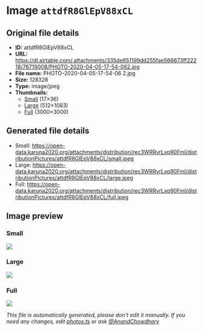 # Image `attdfR8GlEpV88xCL`

## Original file details

- **ID:** attdfR8GlEpV88xCL
- **URL:** https://dl.airtable.com/.attachments/335de851199dd255fae566673ff22218/76719008/PHOTO-2020-04-05-17-54-062.jpg
- **File name:** PHOTO-2020-04-05-17-54-06 2.jpg
- **Size:** 128328
- **Type:** image/jpeg
- **Thumbnails:**
  - [Small](https://dl.airtable.com/.attachmentThumbnails/e8e35bd35e2dab8b07759265333b784b/fdbcffab) (17×36)
  - [Large](https://dl.airtable.com/.attachmentThumbnails/43aa0a25bcc5736708d5d1ac3e937ff0/c024a4c7) (512×1083)
  - [Full](https://dl.airtable.com/.attachmentThumbnails/82055cf679ddbe1355b562c94aaf33d7/e76975a2) (3000×3000)

## Generated file details

- Small: https://open-data.karuna2020.org/attachments/distribution/rec3WRRvrLxq90FmI/distributionPictures/attdfR8GlEpV88xCL/small.jpeg
- Large: https://open-data.karuna2020.org/attachments/distribution/rec3WRRvrLxq90FmI/distributionPictures/attdfR8GlEpV88xCL/large.jpeg
- Full: https://open-data.karuna2020.org/attachments/distribution/rec3WRRvrLxq90FmI/distributionPictures/attdfR8GlEpV88xCL/full.jpeg

## Image preview

### Small

![](https://open-data.karuna2020.org/attachments/distribution/rec3WRRvrLxq90FmI/distributionPictures/attdfR8GlEpV88xCL/small.jpeg)

### Large

![](https://open-data.karuna2020.org/attachments/distribution/rec3WRRvrLxq90FmI/distributionPictures/attdfR8GlEpV88xCL/large.jpeg)

### Full

![](https://open-data.karuna2020.org/attachments/distribution/rec3WRRvrLxq90FmI/distributionPictures/attdfR8GlEpV88xCL/full.jpeg)

_This file is automatically generated, please don't edit it manually. If you need any changes, edit [photos.ts](/photos.ts) or ask [@AnandChowdhary](https://github.com/AnandChowdhary)_
